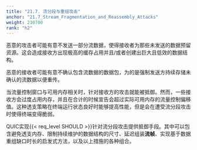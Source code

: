 ```yaml
---
title: "21.7. 流分段与重组攻击"
anchor: "21.7_Stream_Fragmentation_and_Reassembly_Attacks"
weight: 210700
rank: "h2"
---
```


恶意的攻击者可能有意不发送一部分流数据，使得接收者为那些未发送的数据预留资源。这会造成接收方出现极高的缓存占用并且/或者创建出巨大且低效的数据结构。

恶意的接收者可能有意不确认包含流数据的数据包，为的是强制发送方持续存储未确认的流数据以便重传。

当流量控制窗口与可用内存相关时，针对接收方的攻击就能被抵御。然而，一些接收方会过度占用内存，并且在合计的时候宣告会超过实际可用内存的流量控制偏移值。这种透支策略在终端运行状态良好时能够提高性能，但是会在遭受流分段攻击时使得终端变得脆弱。

QUIC实现{{< req_level SHOULD >}}针对流分段攻击提供抵御手段。其中可以包含避免透支内存、限制持续维护的数据结构的尺寸、延迟组装**流帧**、实现基于数据重组缺口时长的启发式方法，以及以上措施的各种组合。
